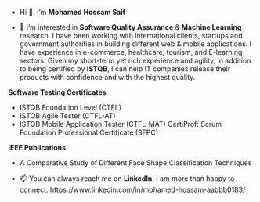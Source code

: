 - Hi 👋, I’m **Mohamed Hossam Saif**

- 👀 I’m interested in **Software Quality Assurance** & **Machine Learning** research. I have been working with international clients, startups and government authorities in building different web & mobile applications. I have experience in e-commerce, healthcare, tourism, and E-learning sectors.
Given my short-term yet rich experience and agility, in addition to being certified by **ISTQB**, I can help IT companies release their products with confidence and with the highest quality.

**Software Testing Certificates**
- ISTQB Foundation Level (CTFL)
- ISTQB Agile Tester (CTFL-AT)
- ISTQB Mobile Application Tester (CTFL-MAT)
CertiProf: Scrum Foundation Professional Certificate (SFPC)

**IEEE Publications**
- A Comparative Study of Different Face Shape Classification Techniques


- 📫 You can always reach me on **LinkedIn**, I am more than happy to connect:
      https://www.linkedin.com/in/mohamed-hossam-aabbb0183/

<!---
mohamedhossam49/mohamedhossam49 is a ✨ special ✨ repository because its `README.md` (this file) appears on your GitHub profile.
You can click the Preview link to take a look at your changes.
--->
